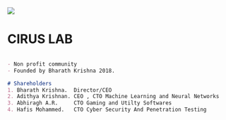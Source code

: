 <img src="https://github.com/CIRUS-LAB/.github/blob/main/intro.jpg">

# CIRUS LAB


```markdown  

- Non profit community
- Founded by Bharath Krishna 2018.

# Shareholders
1. Bharath Krishna.  Director/CEO
2. Adithya Krishnan. CEO , CTO Machine Learning and Neural Networks
3. Abhiragh A.R.     CTO Gaming and Utilty Softwares
4. Hafis Mohammed.   CTO Cyber Security And Penetration Testing

```



